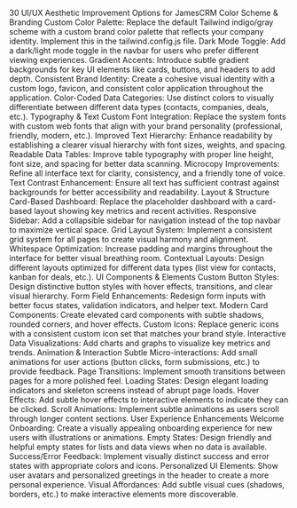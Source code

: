 30 UI/UX Aesthetic Improvement Options for JamesCRM
Color Scheme & Branding
Custom Color Palette: Replace the default Tailwind indigo/gray scheme with a custom brand color palette that reflects your company identity. Implement this in the tailwind.config.js file.
Dark Mode Toggle: Add a dark/light mode toggle in the navbar for users who prefer different viewing experiences.
Gradient Accents: Introduce subtle gradient backgrounds for key UI elements like cards, buttons, and headers to add depth.
Consistent Brand Identity: Create a cohesive visual identity with a custom logo, favicon, and consistent color application throughout the application.
Color-Coded Data Categories: Use distinct colors to visually differentiate between different data types (contacts, companies, deals, etc.).
Typography & Text
Custom Font Integration: Replace the system fonts with custom web fonts that align with your brand personality (professional, friendly, modern, etc.).
Improved Text Hierarchy: Enhance readability by establishing a clearer visual hierarchy with font sizes, weights, and spacing.
Readable Data Tables: Improve table typography with proper line height, font size, and spacing for better data scanning.
Microcopy Improvements: Refine all interface text for clarity, consistency, and a friendly tone of voice.
Text Contrast Enhancement: Ensure all text has sufficient contrast against backgrounds for better accessibility and readability.
Layout & Structure
Card-Based Dashboard: Replace the placeholder dashboard with a card-based layout showing key metrics and recent activities.
Responsive Sidebar: Add a collapsible sidebar for navigation instead of the top navbar to maximize vertical space.
Grid Layout System: Implement a consistent grid system for all pages to create visual harmony and alignment.
Whitespace Optimization: Increase padding and margins throughout the interface for better visual breathing room.
Contextual Layouts: Design different layouts optimized for different data types (list view for contacts, kanban for deals, etc.).
UI Components & Elements
Custom Button Styles: Design distinctive button styles with hover effects, transitions, and clear visual hierarchy.
Form Field Enhancements: Redesign form inputs with better focus states, validation indicators, and helper text.
Modern Card Components: Create elevated card components with subtle shadows, rounded corners, and hover effects.
Custom Icons: Replace generic icons with a consistent custom icon set that matches your brand style.
Interactive Data Visualizations: Add charts and graphs to visualize key metrics and trends.
Animation & Interaction
Subtle Micro-interactions: Add small animations for user actions (button clicks, form submissions, etc.) to provide feedback.
Page Transitions: Implement smooth transitions between pages for a more polished feel.
Loading States: Design elegant loading indicators and skeleton screens instead of abrupt page loads.
Hover Effects: Add subtle hover effects to interactive elements to indicate they can be clicked.
Scroll Animations: Implement subtle animations as users scroll through longer content sections.
User Experience Enhancements
Welcome Onboarding: Create a visually appealing onboarding experience for new users with illustrations or animations.
Empty States: Design friendly and helpful empty states for lists and data views when no data is available.
Success/Error Feedback: Implement visually distinct success and error states with appropriate colors and icons.
Personalized UI Elements: Show user avatars and personalized greetings in the header to create a more personal experience.
Visual Affordances: Add subtle visual cues (shadows, borders, etc.) to make interactive elements more discoverable.